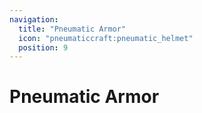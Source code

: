```yaml
---
navigation:
  title: "Pneumatic Armor"
  icon: "pneumaticcraft:pneumatic_helmet"
  position: 9
---
```


# Pneumatic Armor

<SubPages />